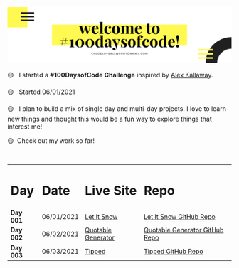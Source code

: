 <a href='https://github.com/chloeloveall'>![#100DaysOfCode](assets/100daysofcodewelcome.png)</a>

🟡 &nbsp; I started a **#100DaysofCode Challenge** inspired by <a href='https://github.com/kallaway'>Alex Kallaway</a>.

🟡 &nbsp; Started 06/01/2021

🟡 &nbsp; I plan to build a mix of single day and multi-day projects. I love to learn new things and thought this would be a fun way to explore things that interest me! 

🟡 &nbsp;Check out my work so far!

#

<table>
  <tr>
    <td> <h1>Day</h1> </td>
    <td> <h1>Date</h1> </td>
    <td> <h1>Live Site</h1> </td>
    <td> <h1>Repo</h1> </td>
  </tr>
  <tr>
    <td> <b> Day 001 </b> </td>
    <td> 06/01/2021 </td>
    <td> <a href='https://let-it-snow.vercel.app/'>Let It Snow</a> </td>
    <td> <a href='https://github.com/chloeloveall/let-it-snow'>Let It Snow GitHub Repo</a> </td>
  </tr>
  <tr>
    <td> <b> Day 002 </b> </td>
    <td> 06/02/2021 </td>
    <td> <a href='https://quotable-generator.vercel.app/'>Quotable Generator</a> </td>
     <td> <a href='https://github.com/chloeloveall/quotable-generator'>Quotable Generator GitHub Repo</a> </td>
  </tr>
  <tr>
    <td> <b> Day 003 </b> </td>
    <td> 06/03/2021 </td>
     <td> <a href='https://tipped-neon.vercel.app/'>Tipped</a> </td>
    <td> <a href='https://github.com/chloeloveall/tipped'>Tipped GitHub Repo</a> </td>
  </tr>
</table>
